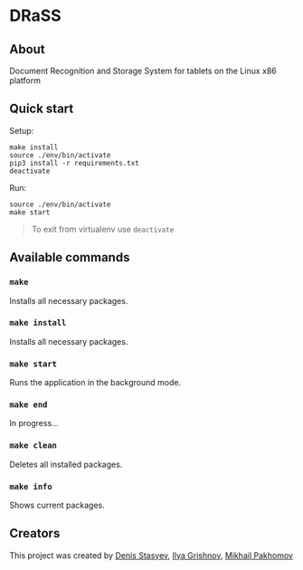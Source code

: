 # DRaSS

## About
Document Recognition and Storage System for tablets on the Linux x86 platform

## Quick start

Setup:

```
make install
source ./env/bin/activate
pip3 install -r requirements.txt
deactivate
```

Run:

```
source ./env/bin/activate
make start
```

> To exit from virtualenv use `deactivate`

## Available commands

### `make`

Installs all necessary packages.

### `make install`

Installs all necessary packages.

### `make start`

Runs the application in the background mode.

### `make end`

In progress...

### `make clean`

Deletes all installed packages.

### `make info`

Shows current packages.

## Creators

This project was created by [Denis Stasyev](https://github.com/denisstasyev), [Ilya Grishnov](https://github.com/GRISHNOV), [Mikhail Pakhomov](https://github.com/mikhan333)